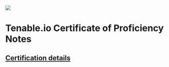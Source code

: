 ![](https://raw.githubusercontent.com/frankietyrine/Tenable.io-Certificate-of-Proficiency-notes/master/b90d76d59285a7d037d2c46ed964d2f4b8b490de.png)
# Tenable.io Certificate of Proficiency Notes
## [Certification details](https://www.tenable.com/education/certification)


